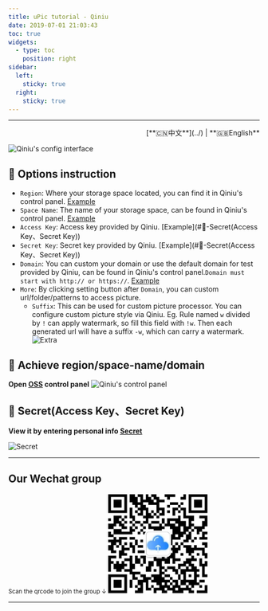 ```yaml
---
title: uPic tutorial - Qiniu
date: 2019-07-01 21:03:43
toc: true
widgets:
  - type: toc
    position: right
sidebar:
  left:
    sticky: true
  right:
    sticky: true
---
```


<hr><!-- i18n --><div align="right">[**🇨🇳中文**](../) | **🇬🇧English**</div><!-- i18n -->

![Qiniu's config interface](https://gitee.com/gee1k/oss/raw/master/tutorials/qiniu-host.png)

## 📝 Options instruction

- `Region`: Where your storage space located, you can find it in Qiniu's control panel. [Example](#🧰-Achieve-region/space-name/domain)
- `Space Name`: The name of your storage space, can be found in Qiniu's control panel. [Example](#🧰-Achieve-region/space-name/domain)
- `Access Key`: Access key provided by Qiniu. [Example](#🔑-Secret(Access Key、Secret Key))
- `Secret Key`: Secret key provided by Qiniu. [Example](#🔑-Secret(Access Key、Secret Key))
- `Domain`: You can custom your domain or use the default domain for test provided by Qiniu, can be found in Qiniu's control panel.`Domain must start with http:// or https://`. [Example](#🧰-Achieve-region/space-name/domain)
- `More`: By clicking setting button after `Domain`, you can custom url/folder/patterns to access picture.
  - `Suffix`: This can be used for custom picture processor. You can configure custom picture style via Qiniu. Eg. Rule named `w` divided by `!` can apply watermark, so fill this field with `!w`. Then each generated url will have a suffix `-w`, which can carry a watermark.
  ![Extra](https://gitee.com/gee1k/oss/raw/master/tutorials/qiniu-host-extension.png)

## 🧰 Achieve region/space-name/domain

**Open [OSS](https://portal.qiniu.com/bucket) control panel**
![Qiniu's control panel](https://gitee.com/gee1k/oss/raw/master/tutorials/qiniu-info.png)

## 🔑 Secret(Access Key、Secret Key)

**View it by entering personal info [Secret](https://portal.qiniu.com/user/key)**

![Secret](https://gitee.com/gee1k/oss/raw/master/tutorials/qiniu-ak.png)

<hr>

## Our Wechat group
  <small>Scan the qrcode to join the group ↓ </small>
	<img src="https://raw.githubusercontent.com/gee1k/oss/master/personal/geee1k.JPG" height="200" style="height:200px">

<hr>
